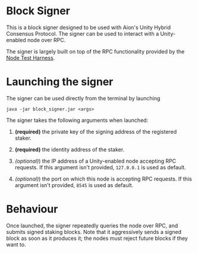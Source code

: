 # Block Signer

This is a block signer designed to be used with Aion's Unity Hybrid Consensus Protocol. The signer can be used to interact with a Unity-enabled node over RPC.

The signer is largely built on top of the RPC functionality provided by the [Node Test Harness](https://github.com/aionnetwork/node_test_harness "Node Test Harness").

# Launching the signer

The signer can be used directly from the terminal by launching

`java -jar block_signer.jar <args>`

The signer takes the following arguments when launched:

1. **(required)** the private key of the signing address of the registered staker. 

1. **(required)** the identity address of the staker. 

2. *(optional)*) the IP address of a Unity-enabled node accepting RPC requests. If this argument isn't provided, `127.0.0.1` is used as default.

3. *(optional)*) the port on which this node is accepting RPC requests. If this argument isn't provided, `8545` is used as default.

# Behaviour

Once launched, the signer repeatedly queries the node over RPC, and submits signed staking blocks. Note that it aggressively sends a signed block as soon as it produces it; the nodes must reject future blocks if they want to.
